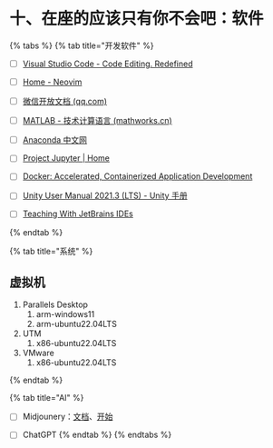 # 十、在座的应该只有你不会吧：软件



{% tabs %}
{% tab title="开发软件" %}
* [ ] [Visual Studio Code - Code Editing. Redefined](https://code.visualstudio.com/)
* [ ] [Home - Neovim](https://neovim.io/)
* [ ] [微信开放文档 (qq.com)](https://developers.weixin.qq.com/miniprogram/dev/framework/)
* [ ] [MATLAB - 技术计算语言 (mathworks.cn)](https://ww2.mathworks.cn/products/matlab.html)
* [ ] [Anaconda 中文网](https://anaconda.org.cn/)
* [ ] [Project Jupyter | Home](https://jupyter.org/)
* [ ] [Docker: Accelerated, Containerized Application Development](https://www.docker.com/)
* [ ] [Unity User Manual 2021.3 (LTS) - Unity 手册](https://docs.unity.cn/cn/current/Manual/index.html)
* [ ] [Teaching With JetBrains IDEs](https://www.jetbrains.com/pages/academy/teaching/)


{% endtab %}

{% tab title="系统" %}
## 虚拟机

1. Parallels Desktop
   1. arm-windows11
   2. arm-ubuntu22.04LTS
2. UTM
   1. x86-ubuntu22.04LTS
3. VMware
   1. x86-ubuntu22.04LTS


{% endtab %}

{% tab title="AI" %}
* [ ] Midjounery：[文档](https://docs.midjourney.com/)、[开始](https://discord.com/channels/662267976984297473/952771221915840552)
* [ ] ChatGPT
{% endtab %}
{% endtabs %}

